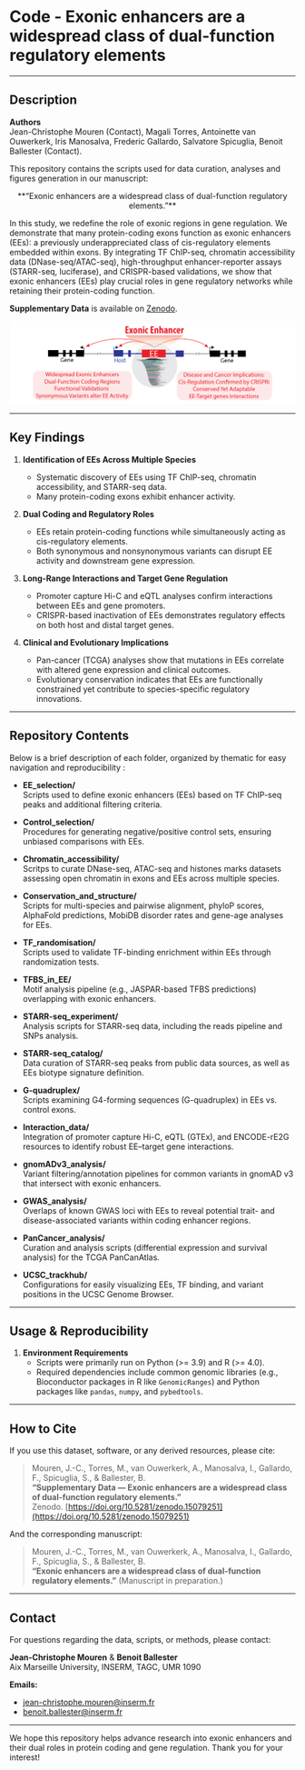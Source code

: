 # Code - Exonic enhancers are a widespread class of dual-function regulatory elements



---

## Description
**Authors**  
Jean-Christophe Mouren (Contact), Magali Torres, Antoinette van Ouwerkerk, Iris Manosalva, Frederic Gallardo, Salvatore Spicuglia, Benoit Ballester (Contact).


This repository contains the scripts used for data curation, analyses and figures generation in our manuscript:
<p align="center">
**“Exonic enhancers are a widespread class of dual-function regulatory elements.”**  
</p>
In this study, we redefine the role of exonic regions in gene regulation. We demonstrate that many protein-coding exons function as exonic enhancers (EEs): a previously underappreciated class of cis-regulatory elements embedded within exons. By integrating TF ChIP-seq, chromatin accessibility data (DNase-seq/ATAC-seq), high-throughput enhancer-reporter assays (STARR-seq, luciferase), and CRISPR-based validations, we show that exonic enhancers (EEs) play crucial roles in gene regulatory networks while retaining their protein-coding function.

**Supplementary Data** is available on [Zenodo](https://zenodo.org/record/15079251).

![EE paper schema](schema_github.png)



---

## Key Findings

1. **Identification of EEs Across Multiple Species**  
    - Systematic discovery of EEs using TF ChIP-seq, chromatin accessibility, and STARR-seq data.  
    - Many protein-coding exons exhibit enhancer activity.

2. **Dual Coding and Regulatory Roles**  
    - EEs retain protein-coding functions while simultaneously acting as cis-regulatory elements.  
    - Both synonymous and nonsynonymous variants can disrupt EE activity and downstream gene expression.

3. **Long-Range Interactions and Target Gene Regulation**  
    - Promoter capture Hi-C and eQTL analyses confirm interactions between EEs and gene promoters.  
    - CRISPR-based inactivation of EEs demonstrates regulatory effects on both host and distal target genes.

4. **Clinical and Evolutionary Implications**  
    - Pan-cancer (TCGA) analyses show that mutations in EEs correlate with altered gene expression and clinical outcomes.  
    - Evolutionary conservation indicates that EEs are functionally constrained yet contribute to species-specific regulatory innovations.

---

## Repository Contents
Below is a brief description of each folder, organized by thematic for easy navigation and reproducibility :

- **EE_selection/**  
  Scripts used to define exonic enhancers (EEs) based on TF ChIP-seq peaks and additional filtering criteria.

- **Control_selection/**  
  Procedures for generating negative/positive control sets, ensuring unbiased comparisons with EEs.

- **Chromatin_accessibility/**  
  Scritps to curate DNase-seq, ATAC-seq and histones marks datasets assessing open chromatin in exons and EEs across multiple species.

- **Conservation_and_structure/**  
  Scripts for multi-species and pairwise alignment, phyloP scores, AlphaFold predictions, MobiDB disorder rates and gene-age analyses for EEs.

- **TF_randomisation/**  
  Scripts used to validate TF-binding enrichment within EEs through randomization tests.

- **TFBS_in_EE/**  
  Motif analysis pipeline (e.g., JASPAR-based TFBS predictions) overlapping with exonic enhancers.

- **STARR-seq_experiment/**  
  Analysis scripts for STARR-seq data, including the reads pipeline and SNPs analysis.

- **STARR-seq_catalog/**  
  Data curation of STARR-seq peaks from public data sources, as well as EEs biotype signature definition.

- **G-quadruplex/**  
  Scripts examining G4-forming sequences (G-quadruplex) in EEs vs. control exons.

- **Interaction_data/**  
  Integration of promoter capture Hi-C, eQTL (GTEx), and ENCODE-rE2G resources to identify robust EE–target gene interactions.

- **gnomADv3_analysis/**  
  Variant filtering/annotation pipelines for common variants in gnomAD v3 that intersect with exonic enhancers.

- **GWAS_analysis/**  
  Overlaps of known GWAS loci with EEs to reveal potential trait- and disease-associated variants within coding enhancer regions.

- **PanCancer_analysis/**  
  Curation and analysis scripts (differential expression and survival analysis) for the TCGA PanCanAtlas.

- **UCSC_trackhub/**  
  Configurations for easily visualizing EEs, TF binding, and variant positions in the UCSC Genome Browser.

---

## Usage & Reproducibility

1. **Environment Requirements**  
    - Scripts were primarily run on Python (>= 3.9) and R (>= 4.0).  
    - Required dependencies include common genomic libraries (e.g., Bioconductor packages in R like `GenomicRanges`) and Python packages like `pandas`, `numpy`, and `pybedtools`.

---

## How to Cite

If you use this dataset, software, or any derived resources, please cite:

> Mouren, J.-C., Torres, M., van Ouwerkerk, A., Manosalva, I., Gallardo, F., Spicuglia, S., & Ballester, B.  
> **“Supplementary Data — Exonic enhancers are a widespread class of dual-function regulatory elements.”**  
> Zenodo. [https://doi.org/10.5281/zenodo.15079251](https://doi.org/10.5281/zenodo.15079251)

And the corresponding manuscript:

> Mouren, J.-C., Torres, M., van Ouwerkerk, A., Manosalva, I., Gallardo, F., Spicuglia, S., & Ballester, B.  
> **“Exonic enhancers are a widespread class of dual-function regulatory elements.”** (Manuscript in preparation.)

---

## Contact

For questions regarding the data, scripts, or methods, please contact:

**Jean-Christophe Mouren** & **Benoit Ballester**  
Aix Marseille University, INSERM, TAGC, UMR 1090  

**Emails:**
  - jean-christophe.mouren@inserm.fr  
  - benoit.ballester@inserm.fr  

---

We hope this repository helps advance research into exonic enhancers and their dual roles in protein coding and gene regulation. Thank you for your interest!

